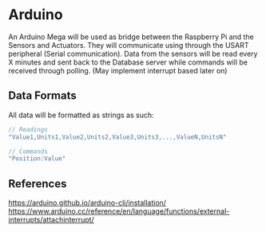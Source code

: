 # Arduino

An Arduino Mega will be used as bridge between the Raspberry Pi and the Sensors and Actuators. They will communicate using through the USART peripheral (Serial communication). Data from the sensors will be read every X minutes and sent back to the Database server while commands will be received through polling. (May implement interrupt based later on)

## Data Formats

All data will be formatted as strings as such:

```C
// Readings
"Value1,Units1,Value2,Units2,Value3,Units3,...,ValueN,UnitsN"

// Commands
"Position:Value"
```

## References

<https://arduino.github.io/arduino-cli/installation/>
<https://www.arduino.cc/reference/en/language/functions/external-interrupts/attachinterrupt/>

